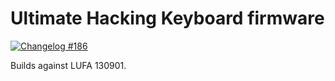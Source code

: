 Ultimate Hacking Keyboard firmware
==================================

[![Changelog #186](https://img.shields.io/badge/changelog-%23186-lightgrey.svg)](https://changelog.com/186)

Builds against LUFA 130901.
